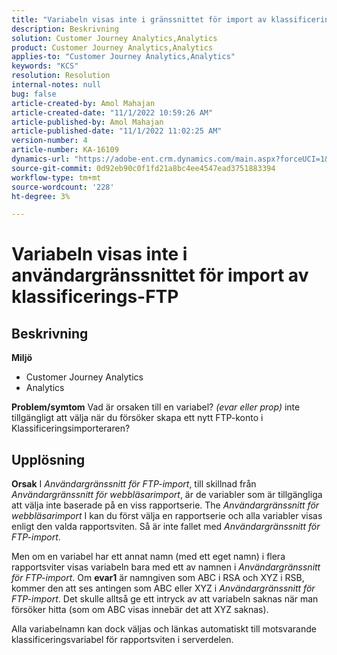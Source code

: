 ```yaml
---
title: "Variabeln visas inte i gränssnittet för import av klassificerings-FTP"
description: Beskrivning
solution: Customer Journey Analytics,Analytics
product: Customer Journey Analytics,Analytics
applies-to: "Customer Journey Analytics,Analytics"
keywords: "KCS"
resolution: Resolution
internal-notes: null
bug: false
article-created-by: Amol Mahajan
article-created-date: "11/1/2022 10:59:26 AM"
article-published-by: Amol Mahajan
article-published-date: "11/1/2022 11:02:25 AM"
version-number: 4
article-number: KA-16109
dynamics-url: "https://adobe-ent.crm.dynamics.com/main.aspx?forceUCI=1&pagetype=entityrecord&etn=knowledgearticle&id=5dd8dc3b-d459-ed11-9561-6045bd006a22"
source-git-commit: 0d92eb90c0f1fd21a8bc4ee4547ead3751883394
workflow-type: tm+mt
source-wordcount: '228'
ht-degree: 3%

---
```


# Variabeln visas inte i användargränssnittet för import av klassificerings-FTP

## Beskrivning

<b>Miljö</b>
- Customer Journey Analytics
- Analytics 



<b>Problem/symtom</b>
Vad är orsaken till en variabel? *(evar eller prop)* inte tillgängligt att välja när du försöker skapa ett nytt FTP-konto i Klassificeringsimporteraren?


## Upplösning

<b>Orsak</b>
I *Användargränssnitt för FTP-import*, till skillnad från *Användargränssnitt för webbläsarimport*, är de variabler som är tillgängliga att välja inte baserade på en viss rapportserie. The *Användargränssnitt för webbläsarimport* I kan du först välja en rapportserie och alla variabler visas enligt den valda rapportsviten. Så är inte fallet med *Användargränssnitt för FTP-import*.

Men om en variabel har ett annat namn (med ett eget namn) i flera rapportsviter visas variabeln bara med ett av namnen i *Användargränssnitt för FTP-import*. Om <b>evar1</b> är namngiven som ABC i RSA och XYZ i RSB, kommer den att ses antingen som ABC eller XYZ i *Användargränssnitt för FTP-import*. Det skulle alltså ge ett intryck av att variabeln saknas när man försöker hitta (som om ABC visas innebär det att XYZ saknas).

Alla variabelnamn kan dock väljas och länkas automatiskt till motsvarande klassificeringsvariabel för rapportsviten i serverdelen.


